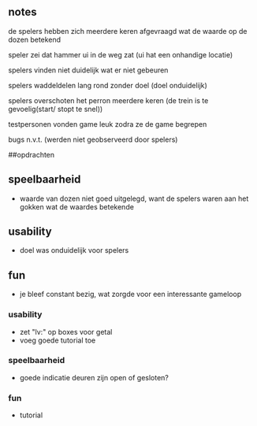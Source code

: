 ## notes

de spelers hebben zich meerdere keren afgevraagd wat de waarde op de dozen betekend

speler zei dat hammer ui in de weg zat
(ui hat een onhandige locatie)

spelers vinden  niet duidelijk wat er niet gebeuren

spelers waddeldelen lang rond zonder doel
(doel  onduidelijk)

spelers overschoten het perron meerdere keren
(de trein is te gevoelig(start/ stopt te snel))

testpersonen vonden game leuk zodra ze de game begrepen

bugs n.v.t. (werden niet geobserveerd door spelers)

##opdrachten

## speelbaarheid
- waarde van dozen niet goed uitgelegd, want de spelers waren aan het gokken wat de waardes betekende

## usability
- doel was onduidelijk voor spelers

## fun
- je bleef constant  bezig, wat zorgde voor een interessante gameloop




### usability
- zet "lv:" op boxes voor getal
- voeg goede tutorial toe

### speelbaarheid
- goede indicatie deuren zijn open of gesloten?

### fun
- tutorial